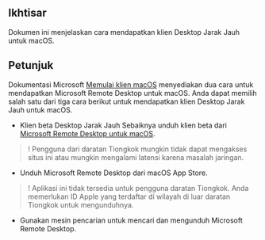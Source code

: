 ## Ikhtisar
Dokumen ini menjelaskan cara mendapatkan klien Desktop Jarak Jauh untuk macOS.

## Petunjuk
Dokumentasi Microsoft [Memulai klien macOS](https://docs.microsoft.com/en-us/windows-server/remote/remote-desktop-services/clients/remote-desktop-mac) menyediakan dua cara untuk mendapatkan Microsoft Remote Desktop untuk macOS. Anda dapat memilih salah satu dari tiga cara berikut untuk mendapatkan klien Desktop Jarak Jauh untuk macOS.
- Klien beta Desktop Jarak Jauh
Sebaiknya unduh klien beta dari [Microsoft Remote Desktop untuk macOS](https://install.appcenter.ms/orgs/rdmacios-k2vy/apps/microsoft-remote-desktop-for-mac/distribution_groups/all-users-of-microsoft-remote-desktop-for-mac).
>! Pengguna dari daratan Tiongkok mungkin tidak dapat mengakses situs ini atau mungkin mengalami latensi karena masalah jaringan.
>
- Unduh Microsoft Remote Desktop dari macOS App Store.
>! Aplikasi ini tidak tersedia untuk pengguna daratan Tiongkok. Anda memerlukan ID Apple yang terdaftar di wilayah di luar daratan Tiongkok untuk mengunduhnya.
>
- Gunakan mesin pencarian untuk mencari dan mengunduh Microsoft Remote Desktop.

